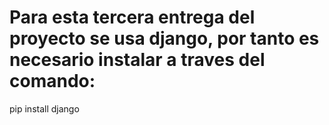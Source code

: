 # Para esta tercera entrega del proyecto se usa django, por tanto es necesario instalar a traves del comando:

pip install django

